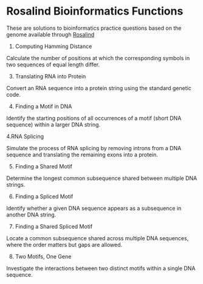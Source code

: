 # Rosalind Bioinformatics Functions
These are solutions to bioinformatics practice questions based on the genome available through [Rosalind](https://rosalind.info/problems/locations/)

1. Computing Hamming Distance

Calculate the number of positions at which the corresponding symbols in two sequences of equal length differ.

3. Translating RNA into Protein

Convert an RNA sequence into a protein string using the standard genetic code.

4. Finding a Motif in DNA

Identify the starting positions of all occurrences of a motif (short DNA sequence) within a larger DNA string.

4.RNA Splicing

Simulate the process of RNA splicing by removing introns from a DNA sequence and translating the remaining exons into a protein.

5. Finding a Shared Motif

Determine the longest common subsequence shared between multiple DNA strings.

6. Finding a Spliced Motif

Identify whether a given DNA sequence appears as a subsequence in another DNA string.

7. Finding a Shared Spliced Motif

Locate a common subsequence shared across multiple DNA sequences, where the order matters but gaps are allowed.

8. Two Motifs, One Gene

Investigate the interactions between two distinct motifs within a single DNA sequence.
